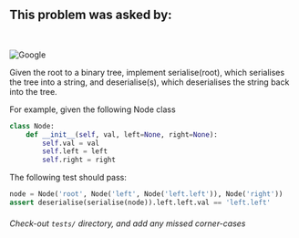## This problem was asked by:
<br>

![Google](https://upload.wikimedia.org/wikipedia/commons/thumb/2/2f/Google_2015_logo.svg/1200px-Google_2015_logo.svg.png)

Given the root to a binary tree, implement serialise(root), which serialises the tree into a string, and deserialise(s), which deserialises the string back into the tree.

For example, given the following Node class
```python
class Node:
    def __init__(self, val, left=None, right=None):
        self.val = val
        self.left = left
        self.right = right
```
The following test should pass:
```python
node = Node('root', Node('left', Node('left.left')), Node('right'))
assert deserialise(serialise(node)).left.left.val == 'left.left'
```
###### Check-out `tests/` directory, and add any missed corner-cases
